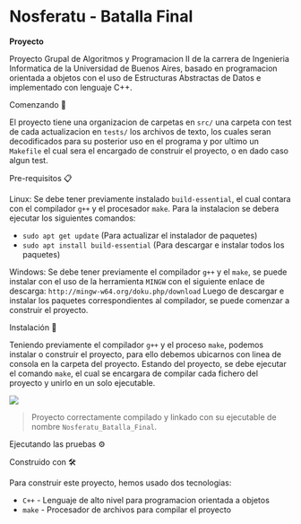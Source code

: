 # Nosferatu - Batalla Final

**Proyecto**

Proyecto Grupal de Algoritmos y Programacion II de la carrera de Ingenieria Informatica de la Universidad de Buenos Aires, 
basado en programacion orientada a objetos con el uso de Estructuras Abstractas de Datos e implementado con lenguaje C++.

Comenzando 🚀

El proyecto tiene una organizacion de carpetas en `src/` una carpeta con test de cada actualizacion en `tests/` los archivos de
texto, los cuales seran decodificados para su posterior uso en el programa y por ultimo un `Makefile` el cual sera el encargado
de construir el proyecto, o en dado caso algun test.

Pre-requisitos 📋

Linux: Se debe tener previamente instalado `build-essential`, el cual contara con el compilador `g++` y el procesador `make`.
Para la instalacion se debera ejecutar los siguientes comandos:
  - `sudo apt get update`               (Para actualizar el instalador de paquetes)
  - `sudo apt install build-essential`  (Para descargar e instalar todos los paquetes)
 

Windows: Se debe tener previamente el compilador `g++` y el `make`, se puede instalar con el uso de la herramienta `MINGW`
con el siguiente enlace de descarga: `http://mingw-w64.org/doku.php/download`
Luego de descargar e instalar los paquetes correspondientes al compilador, se puede comenzar a construir el proyecto.

Instalación 🔧

Teniendo previamente el compilador `g++` y el proceso `make`, podemos instalar o construir el proyecto, para ello debemos ubicarnos con linea de consola en la carpeta del proyecto.
Estando del proyecto, se debe ejecutar el comando `make`, el cual se encargara de compilar cada fichero del proyecto y unirlo en un
solo ejecutable.

![](https://i.ibb.co/k9Mbb7X/compilacion.jpg)
> Proyecto correctamente compilado y linkado con su ejecutable de nombre `Nosferatu_Batalla_Final`.



Ejecutando las pruebas ⚙️


Construido con 🛠️

Para construir este proyecto, hemos usado dos tecnologias:
- `C++`  -  Lenguaje de alto nivel para programacion orientada a objetos
- `make` -  Procesador de archivos para compilar el proyecto


